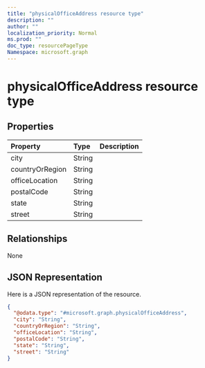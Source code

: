 ```yaml
---
title: "physicalOfficeAddress resource type"
description: ""
author: ""
localization_priority: Normal
ms.prod: ""
doc_type: resourcePageType
Namespace: microsoft.graph
---
```



# physicalOfficeAddress resource type



## Properties
|Property|Type|Description|
|:---|:---|:---|
|city|String||
|countryOrRegion|String||
|officeLocation|String||
|postalCode|String||
|state|String||
|street|String||

## Relationships
None

## JSON Representation
Here is a JSON representation of the resource.
<!-- {
  "blockType": "resource",
  "@odata.type": "microsoft.graph.physicalOfficeAddress"
}
-->
``` json
{
  "@odata.type": "#microsoft.graph.physicalOfficeAddress",
  "city": "String",
  "countryOrRegion": "String",
  "officeLocation": "String",
  "postalCode": "String",
  "state": "String",
  "street": "String"
}
```

